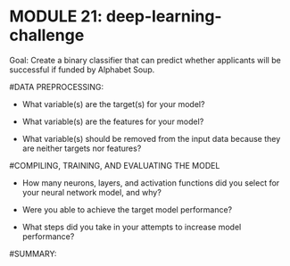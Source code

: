 # MODULE 21: deep-learning-challenge

Goal: Create a binary classifier that can predict whether applicants will be successful if funded by Alphabet Soup. 


#DATA PREPROCESSING: 

- What variable(s) are the target(s) for your model?

- What variable(s) are the features for your model?

- What variable(s) should be removed from the input data because they are neither targets nor features?
  

#COMPILING, TRAINING, AND EVALUATING THE MODEL

- How many neurons, layers, and activation functions did you select for your neural network model, and why?

- Were you able to achieve the target model performance?

- What steps did you take in your attempts to increase model performance?


#SUMMARY:

